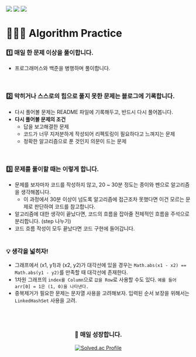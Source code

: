 <img src="https://img.shields.io/badge/-Java-red"> <img src="https://img.shields.io/badge/-Programmers-%2337485D"> <img src="https://img.shields.io/badge/-BaekJoon-%23D7E2EB">
# 👨🏻‍💻 Algorithm Practice

### 1️⃣ 매일 한 문제 이상을 풀이합니다.
  - 프로그래머스와 백준을 병행하며 풀이합니다.
<br/>

### 2️⃣ 막히거나 스스로의 힘으로 풀지 못한 문제는 블로그에 기록합니다.
  - 다시 풀어볼 문제는 README 파일에 기록해두고, 반드시 다시 풀어봅니다.
  - **다시 풀어볼 문제의 조건**
      - 답을 보고해결한 문제
      - 코드가 너무 지저분하게 작성되어 리펙토링이 필요하다고 느껴지는 문제
      - 정확한 알고리즘으로 푼 것인지 의문이 드는 문제
<br/>

### 3️⃣ 문제를 풀이할 때는 이렇게 합니다.
  - 문제를 보자마자 코드를 작성하지 않고, 20 ~ 30분 정도는 종이와 펜으로 알고리즘을 생각해봅니다.
      - 이 과정에서 30분 이상이 넘도록 알고리즘에 접근조차 못했다면 이건 모르는 문제로 판단하여 코드를 참고합니다.
  - 알고리즘에 대한 생각이 끝났다면, 코드의 흐름을 잡아줄 전체적인 흐름을 주석으로 분리합니다. (step 나누기)
  - 코드 흐름 작성이 모두 끝났다면 코드 구현에 들어갑니다.
<br/><br/>

### 💡 생각을 넓히자!
  - 그래프에서 (x1, y1)과 (x2, y2)가 대각선에 있을 경우는 `Math.abs(x1 - x2) == Math.abs(y1 - y2)`를 만족할 때 대각선에 존재한다.
  - 1차원 그래프의 `index를 Column`으로 `값을 Row`로 사용할 수도 있다. `예를 들어 arr[0] = 1은 (1, 0)을 나타낸다.`
  - 중복제거가 필요한 문제는 문자열 사용을 고려해보자. 입력된 순서 보장을 위해서는 `LinkedHashSet` 사용을 고려.

<br><br>

<div align="center">
  <h3 align="center">🐤 매일 성장합니다.</h3>

  [![Solved.ac Profile](http://mazassumnida.wtf/api/v2/generate_badge?boj=rody)](https://solved.ac/rody/)
  
</div>
